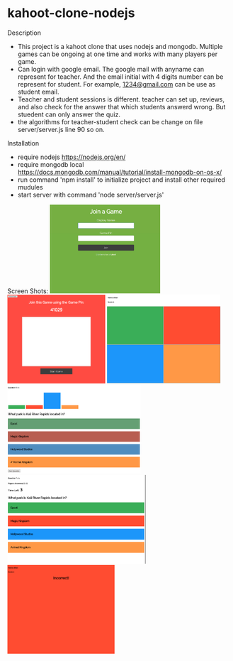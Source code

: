 # kahoot-clone-nodejs

Description
- This project is a kahoot clone that uses nodejs and mongodb. Multiple games can be ongoing at one time and works with many players per game.
- Can login with google email. The google mail with anyname can represent for teacher. And the email initial with 4 digits number can be represent for student. For example, 1234@gmail.com can be use as student email.
- Teacher and student sessions is different. teacher can set up, reviews, and also check for the answer that which students answerd wrong. But stuedent can only answer the quiz.
- the algorithms for teacher-student check can be change on file server/server.js line 90 so on.

Installation
- require nodejs https://nodejs.org/en/
- require mongodb local https://docs.mongodb.com/manual/tutorial/install-mongodb-on-os-x/
- run command 'npm install' to initialize project and install other required mudules
- start server with command 'node server/server.js'

Screen Shots:
<img src="Screenshots/join.png" height="200" width="auto" alt="Player Join"/>
<img src="Screenshots/hostJoin.png" height="200" width="auto" alt="Host Lobby"/>
<img src="Screenshots/player.png" height="200" width="auto" alt="Player"/>
<img src="Screenshots/questionResults.png" height="200" width="auto" alt="Question Results"/>
<img src="Screenshots/hostQuestion.png" height="200" width="auto" alt="Host Question"/>
<img src="Screenshots/incorrect.png" height="200" width="auto" alt="Player Results"/>
